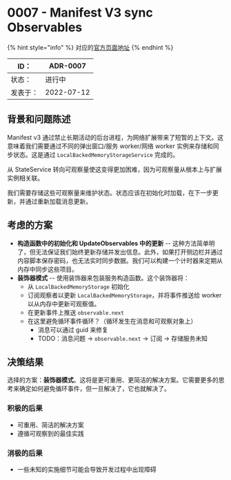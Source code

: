 # 0007 - Manifest V3 sync Observables

{% hint style="info" %}
对应的[官方页面地址](https://contributing.bitwarden.com/architecture/adr/manifest-v3-browser-memory-caching)
{% endhint %}

| ID：  | ADR-0007   |
| ---- | ---------- |
| 状态：  | 进行中        |
| 发表于： | 2022-07-12 |

## 背景和问题陈述​ <a href="#context-and-problem-statement" id="context-and-problem-statement"></a>

Manifest v3 通过禁止长期活动的后台进程，为网络扩展带来了短暂的上下文。这意味着我们需要通过不同的弹出窗口/服务 worker/网络 worker 实例来存储和同步状态。这是通过 `LocalBackedMemoryStorageService` 完成的。

从 StateService 转向可观察量使这变得更加困难，因为可观察量从根本上与扩展实例相关联。

我们需要存储这些可观察量来维护状态。状态应该在初始化时加载，在下一步更新，并通过重新加载消息更新。

## 考虑的方案​ <a href="#considered-options" id="considered-options"></a>

* **构造函数中的初始化和 UpdateObservables 中的更新** -- 这种方法简单明了，但无法保证我们始终更新存储并发出信息。此外，如果打开侧边栏并通过内容脚本保存密码，也无法实时同步数据。我们可以构建一个计时器来定期从内存中同步这些项目。
* **装饰器模式** -- 使用装饰器来包装服务构造函数。这个装饰器将：
  * 从 `LocalBackedMemoryStorage` 初始化
  * 订阅观察者以更新 `LocalBackedMemoryStorage`，并将事件推送给 worker 以从内存中更新可观察值。
  * 在更新事件上推送 `observable.next`
  * 在这里避免循环事件循环？（循环发生在消息和可观察对象上）
    * 消息可以通过 guid 来修复
    * TODO：消息问题 -> `observable.next` -> 订阅 -> 存储服务未知

## 决策结果​ <a href="#decision-outcome" id="decision-outcome"></a>

选择的方案：**装饰器模式**。这将是更可重用、更简洁的解决方案。它需要更多的思考来确定如何避免循环事件，但一旦解决了，它也就解决了。

### 积极的后果​ <a href="#positive-consequences" id="positive-consequences"></a>

* 可重用、简洁的解决方案
* 遵循可观察到的最佳实践

### 消极的后果​ <a href="#negative-consequences" id="negative-consequences"></a>

* 一些未知的实施细节可能会导致开发过程中出现障碍
